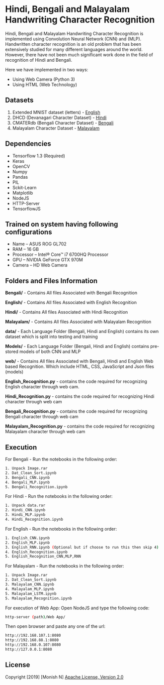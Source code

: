 # Hindi, Bengali and Malayalam Handwriting Character Recognition
Hindi, Bengali and Malayalam Handwriting Character Recognition is implemented using Convolution Neural Network (CNN) and (MLP). Handwritten character recognition is an old problem that has been extensively studied for many different languages around the world. However, there have not been much significant work done in the field of recognition of Hindi and Bengali.

Here we have implemented in two ways:
- Using Web Camera (Python 3)
- Using HTML (Web Technology)

## Datasets
1. Extended MNIST dataset (letters) - [English]()
2. DHCD (Devanagari Character Dataset) - [Hindi]()
3. CMATERdb (Bengali Character Dataset) - [Bengali]()
4. Malayalam Character Dataset - [Malayalam]()

## Dependencies
- Tensorflow 1.3 (Required)
- Keras
- OpenCV
- Numpy
- Pandas
- PIL
- Sckit-Learn
- Matplotlib
- NodeJS
- HTTP-Server
- TensorflowJS

## Trained on system having following configurations
- Name – ASUS ROG GL702
- RAM – 16 GB
- Processor – Intel® Core™ i7 6700HQ Processor
- GPU – NVIDIA GeForce GTX 970M
- Camera – HD Web Camera

## Folders and Files Information
__Bengali/__ - Contains All files Associated with Bengali Recognition

__English/__ - Contains All files Associated with English Recognition

__Hindi/__ - Contains All files Associated with Hindi Recognition

__Malayalam/__ - Contains All files Associated with Malayalam Recognition

__data/__ - Each Language Folder (Bengali, Hindi and English) contains its own dataset which is split into testing and training

__Models/__ - Each Language Folder (Bengali, Hindi and English) contains pre-stored models of both CNN and MLP

__web/__ - Contains All files Associated with Bengali, Hindi and English Web based Recognition. Which include HTML, CSS, JavaScript and Json files (models)

__English_Recognition.py__ - contains the code required for recognizing English character through web cam.

__Hindi_Recognition.py__ - contains the code required for recognizing Hindi character through web cam

__Bengali_Recognition.py__ - contains the code required for recognizing Bengali character through web cam

__Malayalam_Recognition.py__ - contains the code required for recognizing Malayalam character through web cam

## Execution
For Bengali - Run the notebooks in the following order:
```bash
1. Unpack Image.rar
2. Dat_Clean_Sort.ipynb
3. Bengali_CNN.ipynb
4. Bengali_MLP.ipynb
5. Bengali_Recognition.ipynb
```

For Hindi - Run the notebooks in the following order:
```bash
1. Unpack data.rar
2. Hindi_CNN.ipynb
3. Hindi_MLP.ipynb
4. Hindi_Recognition.ipynb
```

For English - Run the notebooks in the following order:
```bash
1. English_CNN.ipynb
2. English_MLP.ipynb
3. English_RNN.ipynb (Optional but if choose to run this then skip 4)
4. English_Recognition.ipynb
5. English_Recognition_CNN,MLP,RNN
```

For Malayalam - Run the notebooks in the following order:
```bash
1. Unpack Image.rar
2. Dat_Clean_Sort.ipynb
3. Malayalam_CNN.ipynb
4. Malayalam_MLP.ipynb
5. Malayalam_LSTM.ipynb
5. Malayalam_Recognition.ipynb
```

For execution of Web App: 
Open NodeJS and type the following code:
```bash
http-server (path)/Web App/
```

Then open browser and paste any one of the url:
```bash
http://192.168.107.1:8080
http://192.168.88.1:8080
http://192.168.0.107:8080
http://127.0.0.1:8080
```

## License
Copyright [2019] [Monish N] [Apache License, Version 2.0](http://www.apache.org/licenses/LICENSE-2.0)
